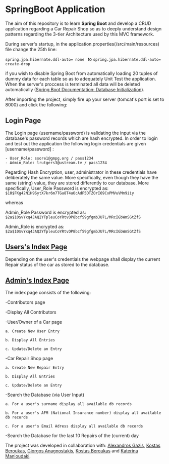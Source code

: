 # SpringBoot Application

The aim of this repository is to learn **Spring Boot** and develop a CRUD application regarding a Car Repair Shop so as to deeply understand design patterns regarding the 3-tier Architecture used by this MVC framework.


During server's startup, in the application.properties(/src/main/resources) file change the 25th line:

``spring.jpa.hibernate.ddl-auto= none `` to ``spring.jpa.hibernate.ddl-auto= create-drop ``

if you wish to disable Spring Boot from automatically loading 20 tuples of dummy data for each table so as to adequately Unit Test the application. When the server's proccess is terminated all data will be deleted automatically ([Spring Boot Documentation: Database Initialization](https://docs.spring.io/spring-boot/docs/current/reference/html/howto-database-initialization.html)).

After importing the project, simply fire up your server (tomcat's port is set to 8000) and click the following:



## Login Page

The Login page (username/password) is validating the input via the database's password records which are hash encrypted. 
 In order to login and test out the application the following login credentials are given [username/password] :

	- User_Role: ssore1@gmpg.org / pass1234
	- Admin_Role: lrutgers3@ustream.tv / pass1234

Ρegarding Hash Encryption, user, administrator in these credentials have deliberately the same value. More specifically, even though they have the same (string) value, they are stored differently to our database. More specifically,
User_Role Password is encrypted as: `$10$FKg42N1H9SytX7kr6m7TGu8T4uOcAdF5DTZOrI69CxPMVuVMm9iiy`

whereas

Admin_Role Password is encrypted as: `$2a$10$vYxq4JAQ2YTpleuCoYRtvOP8bcfS9gfgmbJU7L/MRcIGbWmSGtZfS`

Admin_Role is encrypted as:  `$2a$10$vYxq4JAQ2YTpleuCoYRtvOP8bcfS9gfgmbJU7L/MRcIGbWmSGtZfS`

## [Users's Index Page](http://localhost:8000/carshopwebapp/) 

Depending on the user's credentials the webpage shall display the current Repair status of the car as stored to the database.

## [Admin's Index Page](http://localhost:8000/carshopwebapp/) 

The index page consists of the following:

-Contributors page

-Display All Contributors

-User/Owner of a Car page

	a. Create New User Entry

	b. Display All Entries

	c. Update/Delete an Entry

-Car Repair Shop page 

	a. Create New Repair Entry
	
	b. Display All Entries
	
	c. Update/Delete an Entry
	
	
-Search the Database (via User Input) 


	a. For a user's surname display all available db records
	
	b. For a user's AFM (National Insurance number) display all available db records
	
	c. For a user's Email Adress display all available db records
	
-Search the Database for the last 10 Repairs of the (current) day

	
	
The project was developed in collaboration with: [Alexandros Gazis](https://github.com/AlexandrosGazis),  [Kostas Beroukas](https://github.com/KostasGit), [Giorgos Anagnostakis](https://github.com/GiorgosAnagnostakis),  [Kostas Beroukas](https://github.com/KostasGit) and [Katerina Manioudaki](https://github.com/katerinaeks).

